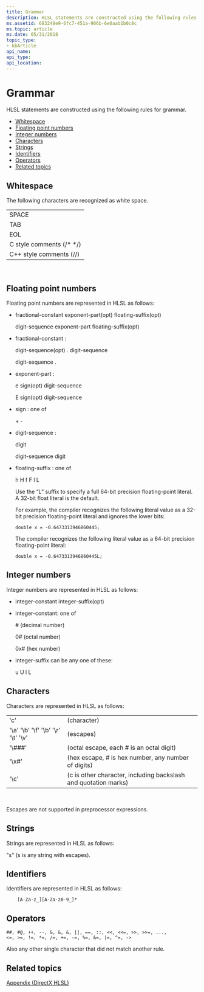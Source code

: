 ```yaml
---
title: Grammar
description: HLSL statements are constructed using the following rules for grammar.
ms.assetid: 683248e9-6fc7-451a-906b-6e0aab1b0c8c
ms.topic: article
ms.date: 05/31/2018
topic_type: 
- kbArticle
api_name: 
api_type: 
api_location: 
---
```


# Grammar

HLSL statements are constructed using the following rules for grammar.

-   [Whitespace](#whitespace)
-   [Floating point numbers](#floating-point-numbers)
-   [Integer numbers](#integer-numbers)
-   [Characters](#characters)
-   [Strings](#strings)
-   [Identifiers](#identifiers)
-   [Operators](#operators)
-   [Related topics](#related-topics)

## Whitespace

The following characters are recognized as white space.



|                            |
|----------------------------|
| SPACE                      |
| TAB                        |
| EOL                        |
| C style comments (/\* \*/) |
| C++ style comments (//)    |



 

## Floating point numbers

Floating point numbers are represented in HLSL as follows:

-   fractional-constant exponent-part(opt) floating-suffix(opt)

    digit-sequence exponent-part floating-suffix(opt)

-   fractional-constant :

    digit-sequence(opt) . digit-sequence

    digit-sequence .

-   exponent-part :

    e sign(opt) digit-sequence

    E sign(opt) digit-sequence

-   sign : one of

    \+ -

-   digit-sequence :

    digit

    digit-sequence digit

-   floating-suffix : one of

    h H f F l L

    Use the “L” suffix to specify a full 64-bit precision floating-point literal. A 32-bit float literal is the default.

    For example, the compiler recognizes the following literal value as a 32-bit precision floating-point literal and ignores the lower bits:

    ```
    double x = -0.6473313946860445;
    ```

    

    The compiler recognizes the following literal value as a 64-bit precision floating-point literal:

    ```
    double x = -0.6473313946860445L;
    ```

    

## Integer numbers

Integer numbers are represented in HLSL as follows:

-   integer-constant integer-suffix(opt)
-   integer-constant: one of

    \# (decimal number)

    0\# (octal number)

    0x\# (hex number)

-   integer-suffix can be any one of these:

    u U l L

## Characters

Characters are represented in HLSL as follows:



|                                           |                                                                 |
|-------------------------------------------|-----------------------------------------------------------------|
| 'c'                                       | (character)                                                     |
| '\\a' '\\b' '\\f' '\\b' '\\r' '\\t' '\\v' | (escapes)                                                       |
| '\\\#\#\#'                                | (octal escape, each \# is an octal digit)                       |
| '\\x\#'                                   | (hex escape, \# is hex number, any number of digits)            |
| '\\c'                                     | (c is other character, including backslash and quotation marks) |



 

Escapes are not supported in preprocessor expressions.

## Strings

Strings are represented in HLSL as follows:

"s" (s is any string with escapes).

## Identifiers

Identifiers are represented in HLSL as follows:


```
    [A-Za-z_][A-Za-z0-9_]*
```



## Operators


```
##, #@, ++, --, &, &, &, ||, ==, ::, <<, <<=, >>, >>=, ..., 
<=, >=, !=, *=, /=, +=, -=, %=, &=, |=, ^=, ->
```



Also any other single character that did not match another rule.

## Related topics

<dl> <dt>

[Appendix (DirectX HLSL)](dx-graphics-hlsl-appendix.md)
</dt> </dl>

 

 




